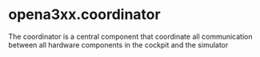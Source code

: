 # opena3xx.coordinator
The coordinator is a central component that coordinate all communication between all hardware components in the cockpit and the simulator
